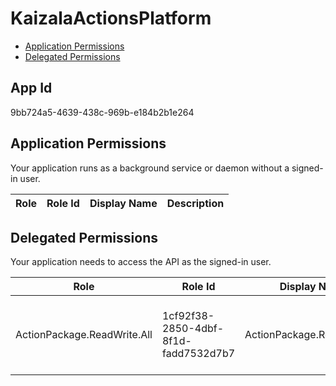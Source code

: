 # KaizalaActionsPlatform
- [Application Permissions](#application-permissions)
- [Delegated Permissions](#delegated-permissions)

## App Id
9bb724a5-4639-438c-969b-e184b2b1e264

## Application Permissions
Your application runs as a background service or daemon without a signed-in user.

| Role | Role Id | Display Name | Description |
|---|---|---|---|

## Delegated Permissions
Your application needs to access the API as the signed-in user. 

| Role | Role Id | Display Name | Description |
|---|---|---|---|
| ActionPackage.ReadWrite.All | 1cf92f38-2850-4dbf-8f1d-fadd7532d7b7 | ActionPackage.ReadWrite.All | This permission is required to create Action Packages |


